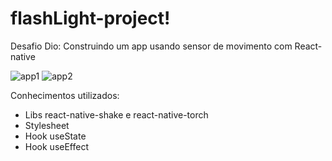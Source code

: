 # flashLight-project!
Desafio Dio: Construindo um app usando sensor de movimento com React-native

![app1](https://user-images.githubusercontent.com/102269672/171948172-f4f6a875-ad51-4a00-bef4-c8ecf324d95a.PNG)
![app2](https://user-images.githubusercontent.com/102269672/171948188-ce63bac4-e240-43bd-bcc6-f9efcf5e6281.PNG)

Conhecimentos utilizados:
- Libs react-native-shake e react-native-torch
- Stylesheet
- Hook useState
- Hook useEffect


